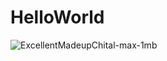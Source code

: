 # HelloWorld

![ExcellentMadeupChital-max-1mb](https://user-images.githubusercontent.com/102261805/165876077-ab491ab3-c65f-4813-b6b6-ab8c3d585f8b.gif)

